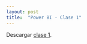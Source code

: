 ```yaml
---
layout: post
title:  "Power BI - Clase 1"
---
```


Descargar [clase 1][clase-1].

[clase-1]: /assets/clase1-.zip
